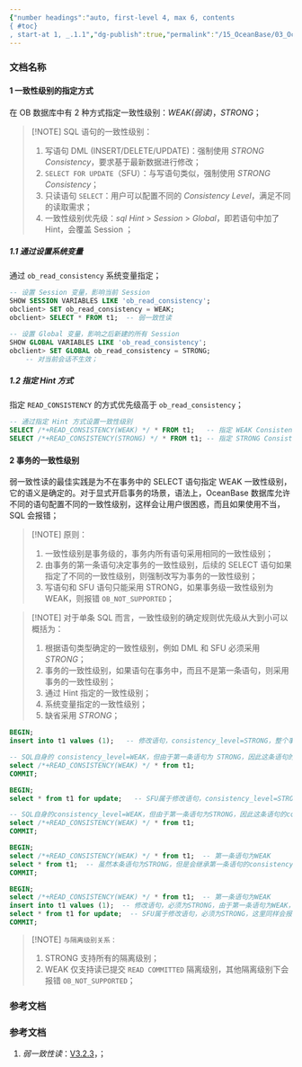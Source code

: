 ```yaml
---
{"number headings":"auto, first-level 4, max 6, contents
{ #toc}
, start-at 1, _.1.1","dg-publish":true,"permalink":"/15_OceanBase/03_OceanBase 高阶进阶/事务管理/OceanBase 一致性级别的指定方式/","dgPassFrontmatter":true}
---
```



### 文档名称

#### 1 一致性级别的指定方式
在 OB 数据库中有 2 种方式指定一致性级别：*WEAK(弱读)*，*STRONG*；

> [!NOTE] SQL 语句的一致性级别：
> 1. 写语句 DML (INSERT/DELETE/UPDATE)：强制使用 *STRONG Consistency*，要求基于最新数据进行修改；
> 2. `SELECT FOR UPDATE`（SFU）：与写语句类似，强制使用 *STRONG Consistency*；
> 3. 只读语句 `SELECT`：用户可以配置不同的 *Consistency Level*，满足不同的读取需求；
> 4. 一致性级别优先级：*sql Hint* > *Session* > *Global*，即若语句中加了 Hint，会覆盖 Session ；

##### 1.1 通过设置系统变量
通过 `ob_read_consistency` 系统变量指定；

```sql
-- 设置 Session 变量，影响当前 Session
SHOW SESSION VARIABLES LIKE 'ob_read_consistency'; 
obclient> SET ob_read_consistency = WEAK;
obclient> SELECT * FROM t1;  -- 弱一致性读

-- 设置 Global 变量，影响之后新建的所有 Session
SHOW GLOBAL VARIABLES LIKE 'ob_read_consistency';
obclient> SET GLOBAL ob_read_consistency = STRONG;
	-- 对当前会话不生效；
```

##### 1.2 指定 Hint 方式
指定 `READ_CONSISTENCY` 的方式优先级高于 `ob_read_consistency`；

```sql
-- 通过指定 Hint 方式设置一致性级别
SELECT /*+READ_CONSISTENCY(WEAK) */ * FROM t1;   -- 指定 WEAK Consistency
SELECT /*+READ_CONSISTENCY(STRONG) */ * FROM t1; -- 指定 STRONG Consistency
```


#### 2 事务的一致性级别

弱一致性读的最佳实践是为不在事务中的 SELECT 语句指定 WEAK 一致性级别，它的语义是确定的。对于显式开启事务的场景，语法上，OceanBase 数据库允许不同的语句配置不同的一致性级别，这样会让用户很困惑，而且如果使用不当，SQL 会报错；

> [!NOTE] 原则：
> 1. 一致性级别是事务级的，事务内所有语句采用相同的一致性级别；
> 2. 由事务的第一条语句决定事务的一致性级别，后续的 SELECT 语句如果指定了不同的一致性级别，则强制改写为事务的一致性级别；
> 3. 写语句和 SFU 语句只能采用 STRONG，如果事务级一致性级别为 WEAK，则报错 `OB_NOT_SUPPORTED`；


> [!NOTE] 对于单条 SQL 而言，一致性级别的确定规则优先级从大到小可以概括为：
> 1.  根据语句类型确定的一致性级别，例如 DML 和 SFU 必须采用 *STRONG*；
> 2.  事务的一致性级别，如果语句在事务中，而且不是第一条语句，则采用事务的一致性级别；
> 3.  通过 Hint 指定的一致性级别；
> 4.  系统变量指定的一致性级别；
> 5.  缺省采用 *STRONG*；


```sql
BEGIN;
insert into t1 values (1);   -- 修改语句，consistency_level=STRONG，整个事务应该是 STRONG             

-- SQL自身的 consistency_level=WEAK，但由于第一条语句为 STRONG，因此这条语句的 consistency_level 强制设置为 STRONG
select /*+READ_CONSISTENCY(WEAK) */ * from t1;
COMMIT;

BEGIN;
select * from t1 for update;   -- SFU属于修改语句，consistency_level=STRONG，整个事务应该也是STRONG

-- SQL自身的consistency_level=WEAK，但由于第一条语句为STRONG，因此这条语句的consistency_level强制设置为STRONG
select /*+READ_CONSISTENCY(WEAK) */ * from t1;
COMMIT;

BEGIN;
select /*+READ_CONSISTENCY(WEAK) */ * from t1;  -- 第一条语句为WEAK
select * from t1;  -- 虽然本条语句为STRONG，但是会继承第一条语句的consistency level，会强制设置为WEAK
COMMIT;

BEGIN;
select /*+READ_CONSISTENCY(WEAK) */ * from t1;  -- 第一条语句为WEAK
insert into t1 values (1);  -- 修改语句，必须为STRONG，由于第一条语句为WEAK，这里会报错：NOT SUPPORTED
select * from t1 for update;  -- SFU属于修改语句，必须为STRONG，这里同样会报错：NOT SUPPORTED
COMMIT;
```


> [!NOTE] `与隔离级别关系：`
> 1. STRONG 支持所有的隔离级别；
> 2. WEAK 仅支持读已提交 `READ COMMITTED` 隔离级别，其他隔离级别下会报错 `OB_NOT_SUPPORTED`；



### 参考文档

<div class="transclusion internal-embed is-loaded"><div class="markdown-embed">



### 参考文档
1. *弱一致性读*：[V3.2.3](https://www.oceanbase.com/docs/enterprise-oceanbase-database-cn-10000000000355270)，；





</div></div>




